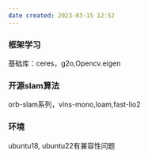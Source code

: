 ```yaml
---
date created: 2023-03-15 12:52
---
```


### 框架学习

基础库：ceres，g2o,Opencv.eigen

### 开源slam算法

orb-slam系列，vins-mono,loam,fast-lio2

### 环境

ubuntu18, ubuntu22有兼容性问题
